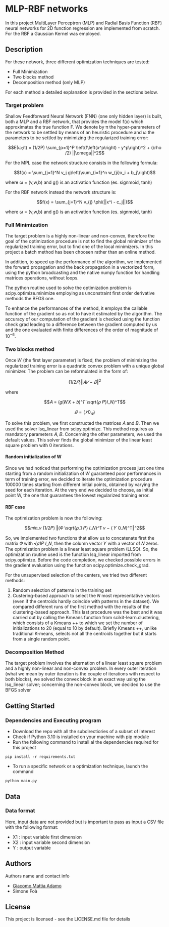 # MLP-RBF networks
In this project MultiLayer Perceptron (MLP) and Radial Basis Function (RBF) neural networks for 2D function regression are implemented from scratch. For the RBF a Gaussian Kernel was employed.

## Description

For these network, three different optimization techniques are tested:
 - Full Minimization
 - Two blocks method
 - Decomposition method (only MLP)

For each method a detailed explanation is provided in the sections below.

### Target problem

Shallow Feedforward Neural Network (FNN) (one only hidden layer) is built, both
 a MLP and a RBF network, that provides the model f(x) which approximates the true function
 F. We denote by π the hyper-parameters of the network to be settled by means of an heuristic
 procedure and ω the parameters to be settled by minimizing the regularized training error:

``` math
E(ω;π) = (1/2P) \sum_{p=1}^P \left(f\left(x^p\right) - y^p\right)^2 + (\rho /2) ||\omega||^2
```

 For the MPL case the network structure consists in the following formula:

 ``` math
f(x) = \sum_{j=1}^N v_j g\left(\sum_{i=1}^n w_{ji}x_i + b_j\right)
```
where ω = (v,w,b) and g() is an activation function (es. signmoid, tanh)


 For the RBF network instead the network structure is:

 ``` math
f(x) = \sum_{j=1}^N v_{j} \phi(||x^i - c_j||)
```
where ω = (v,w,b) and g() is an activation function (es. signmoid, tanh)
 
### Full Minimization 

The target problem is a highly non-linear and non-convex, therefore the goal of the optimization procedure is not to find the global minimizer of the regularized training error, but to find one of the local minimizers. In this project a batch method has been choosen rather than an online method.

In addition, to speed up the performance of the algorithm, we implemented the forward propagation and the back propagation in a vectorized form, using the python broadcasting and the native numpy function for handling matrices operations, without loops. 

The python routine used to solve the optimization problem is scipy.optimize.minimize employing as unconstraint first order derivative methods the BFGS one.

To enhance the performances of the method, it employs the callable function of the gradient so as not to have it estimated by the algorithm. The accuracy of our computation of the gradient is checked using the function check grad leading to a difference between the gradient computed by us and the one evaluated with finite differences of the order of magnitude of $10^{−6}$.

### Two blocks method

Once 𝑊 (the first layer parameter) is fixed, the problem of minimizing the regularized training error is a quadratic convex problem with a unique global
minimizer. The problem can be reformulated in the form of:

``` math
(1/2𝑃) ‖𝐴𝑉 − 𝐵‖^2
```
where 
``` math
𝐴 = (𝑔(𝑊𝑋 + 𝑏)^𝑇
\sqrt{𝜌 𝑃}𝐼_𝑁)^T
```

``` math
 𝐵 = ( 𝑌 0_𝑁)
``` 
To solve this problem, we first constructed the matrices 𝐴 and 𝐵. Then we used the solver lsq_linear from scipy.optimize. This
method requires as mandatory parameters 𝐴, 𝐵. Concerning the other parameters, we used the default values. This solver finds
the global minimizer of the linear least square problem with 0 iterations.

#### Random initialization of W
Since we had noticed that performing the optimization process just one time starting from a random initialization of 𝑊
guaranteed poor performances in term of training error, we decided to iterate the optimization procedure 100000 times starting
from different initial points, obtained by varying the seed for each iteration. At the very end we decided to
choose, as initial point W, the one that guarantees the lowest regularized training error.

#### RBF case

The
optimization problem is now the following:
``` math
𝑚𝑖𝑛_𝑣 (1/2𝑃) ‖(𝛷 \sqrt{𝜌_1 𝑃} 𝐼_𝑁)^T 𝑣 − ( 𝑌 0_𝑁)^T‖^2
``` 
So, we implemented two functions that allow us to concatenate first the matrix 𝛷 with √𝜌1𝑃 𝐼_𝑁, then the column vector 𝑌 with a
vector of 𝑁 zeros. The optimization problem is a linear least square problem (LLSQ). So, the optimization routine
used is the function lsq_linear imported from scipy.optimize. Before the code completion, we checked possible errors in the
gradient evaluation using the function scipy.optimize.check_grad.

For the unsupervised selection of the centers, we tried two different methods:
1) Random selection of patterns in the training set
2) Custering-based approach to select the 𝑁 most representative vectors (even if the centroids hardly coincide with
patterns in the dataset).
We compared different runs of the first method with the results of the clustering-based approach. This last procedure was the
best and it was carried out by calling the Kmeans function from scikit-learn.clustering, which consists of a Kmeans ++ to which we
set the number of initializations to 20 (equal to 10 by default). Briefly Kmeans ++, unlike traditional K-means, selects not all the
centroids together but it starts from a single random point.

### Decomposition Method

The target problem involves the alternation of a linear least square problem and a highly non-linear and non-convex problem. In
every outer iteration (what we mean by outer iteration is the couple of iterations with respect to both blocks), we solved the
convex block in an exact way using the lsq_linear solver; concerning the non-convex block, we decided to use the BFGS solver

## Getting Started

### Dependencies and Executing program

 - Download the repo with all the subdirectiories of a subset of interest
 - Check if Python 3.10 is installed on your machine with pip module
 - Run the following command to install al the dependencies required for this project
```
pip install -r requirements.txt
```
- To run a specific network or a optimization technique, launch the command
```
python main.py
```
## Data 

### Data format

Here, input data are not provided but is important to pass as input a CSV file with the following format:

 - X1 : input variable first dimension 
 - X2 : input variable second dimension
 - Y  : output variable


## Authors

Authors name and contact info

- [Giacomo Mattia Adamo](www.linkedin.com/in/giacomo-mattia-adamo-b36a831ba)
- Simone Foà

## License

This project is licensed - see the LICENSE.md file for details
